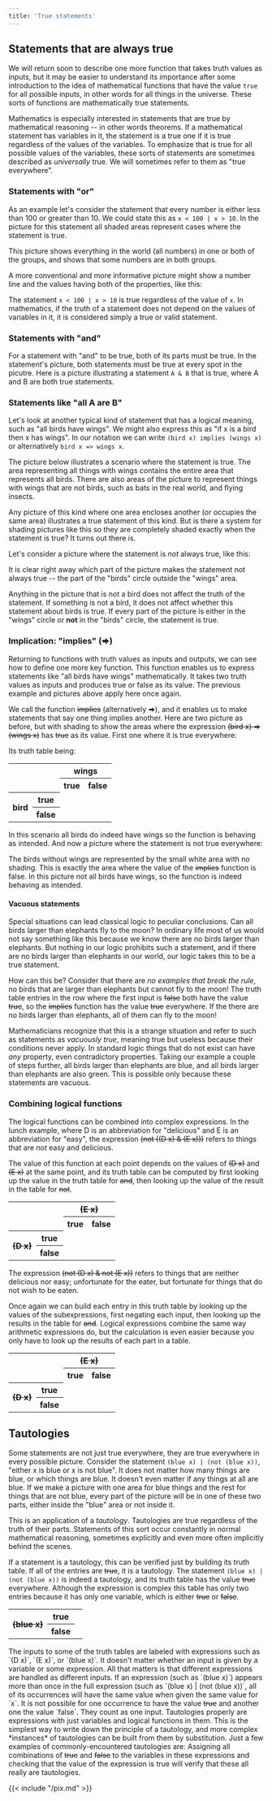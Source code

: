 ```yaml
---
title: 'True statements'
---
```


## Statements that are always true

We will return soon to describe one more function that takes truth
values as inputs, but it may be easier to understand its importance
after some introduction to the idea of mathematical functions that
have the value `true` for all possible inputs, in other
words for all things in the universe.  These sorts of functions
are mathematically true statements.

Mathematics is especially interested in statements that are true by
mathematical reasoning -- in other words theorems.  If a mathematical
statement has variables in it, the statement is a true one if it is
true regardless of the values of the variables.  To emphasize that is
true for all possible values of the variables, these sorts of
statements are sometimes described as *universally* true.  We
will sometimes refer to them as "true everywhere".

### Statements with "or"

As an example let's consider the statement that every number is either
less than 100 or greater than 10.  We could state this as
`x < 100 | x > 10`.  In the picture for this
statement all shaded areas represent cases where the statement is
true.

<canvas id=canvasOrAll width=210 height=210></canvas>

This picture shows everything in the world (all numbers) in one or
both of the groups, and shows that some numbers are in both groups.

A more conventional and more informative picture might show a number
line and the values having both of the properties, like this:

<canvas id=canvasArrow width=310 height=100></canvas>

The statement `x < 100 | x > 10` is true regardless
of the value of `x`.  In mathematics, if the truth of a
statement does not depend on the values of variables in it, it
is considered simply a true or valid statement.

### Statements with "and"

For a statement with "and" to be true, both of its parts must be true.
In the statement's picture, both statements must be true at every spot
in the picutre.  Here is a picture illustrating a statement
`A & B` that is true, where A and B are both
true statements.

<canvas id=canvasAnd width=210 height=210></canvas>

### Statements like "all A are B"

Let's look at another typical kind of statement that has a logical
meaning, such as "all birds have wings".  We might also express this
as "if x is a bird then x has wings".  In our notation we can write
`(bird x) implies (wings x)` or alternatively
`bird x => wings x`.

The picture below illustrates a scenario where the statement is true.
The area representing all things with wings contains the entire area
that represents all birds.  There are also areas of the picture to
represent things with wings that are not birds, such as bats in the
real world, and flying insects.

<canvas id=canvasImplies width=210 height=210></canvas>

Any picture of this kind where one area encloses another (or occupies
the same area) illustrates a true statement of this kind.  But is
there a system for shading pictures like this so they are completely
shaded exactly when the statement is true?  It turns out there is.

Let's consider a picture where the statement is *not* always
true, like this:

<canvas id=canvasNotImplies width=210 height=210></canvas>

It is clear right away which part of the picture makes the statement
not always true -- the part of the "birds" circle outside the "wings"
area.

Anything in the picture that is not a bird does not affect the truth
of the statement.  If something is not a bird, it does not affect
whether this statement about birds is true.  If every part of the
picture is either in the "wings" circle or <b>not</b> in the "birds"
circle, the statement is true.

### Implication: "implies" (<s>⇒</s>)

Returning to functions with truth values as inputs and outputs, we
can see how to define one more key function.  This function enables us
to express statements like "all birds have wings" mathematically.  It
takes two truth values as inputs and produces true or false as its
value.  The previous example and pictures above apply here once again.

We call the function <s>implies</s> (alternatively
<s>⇒</s>), and it enables us to make statements that say
one thing implies another.  Here are two picture as before, but with
shading to show the areas where the expression
<s>(bird x) ⇒ (wings x)</s> has
<s>true</s> as its value.  First one where
it is true everywhere:

<canvas id=birdWingsTrue width=210 height=210></canvas>

Its truth table being:

<table class=binaryTruthTable id=implicationTable>
 <tr>
  <th colspan=2 rowspan=2>
  <th colspan=2 style="text-align: center"><b>wings</b>
 <tr>
  <th y=true>true
  <th y=false>false
 <tr>
  <th rowspan=2><b>bird</b>
  <th x=true>true
  <td x=true y=true class=truthy>
  <td x=true y=false class=falsy>
 <tr>
  <th x=false>false
  <td x=false y=true class=truthy>
  <td x=false y=false class=truthy>
</table>

In this scenario all birds do indeed have wings so the function is
behaving as intended.  And now a picture where the statement is not
true everywhere:

<canvas id=birdWingsFalse width=210 height=210></canvas>

The birds without wings are represented by the small white area with
no shading.  This is exactly the area where the value of the
<s>implies</s> function is false.  In this picture not all
birds have wings, so the function is indeed behaving as intended.

#### Vacuous statements

Special situations can lead classical logic to peculiar conclusions.
Can all birds larger than elephants fly to the moon?  In ordinary life
most of us would not say something like this because we know there are
no birds larger than elephants.  But nothing in our logic prohibits
such a statement, and if there are no birds larger than elephants in
our world, our logic takes this to be a true statement.

How can this be?  Consider that there are *no examples that break
the rule*, no birds that are larger than elephants but
cannot fly to the moon!  The truth table entries in the row where the
first input is <s>false</s> both have the value
<s>true</s>, so the <s>implies</s> function has the value
<s>true</s> everywhere.  If the there are no birds larger than
elephants, all of them can fly to the moon!

Mathematicians recognize that this is a strange situation and refer to
such as statements as *vacuously true*, meaning true but useless
because their conditions never apply.  In standard logic things that
do not exist can have *any* property, even contradictory
properties.  Taking our example a couple of steps further, all birds
larger than elephants are blue, and all birds larger than elephants
are also green.  This is possible only because these statements are
vacuous.

### Combining logical functions

The logical functions can be combined into complex expressions.  In
the lunch example, where D is an abbreviation for "delicious" and E is
an abbreviation for "easy", the expression
<s>(not ((D x) & (E x)))</s> refers to things that are
*not* easy and delicious.

<canvas id=DnandE width=210 height=210></canvas>

The value of this function at each point depends on the values of
<s>(D x)</s> and <s>(E x)</s> at the same point, and its
truth table can be computed by first looking up the value in the truth
table for <s>and</s>, then looking up the value of the result in
the table for <s>not</s>.

<table class=binaryTruthTable id=nandTable>
 <tr>
  <th colspan=2 rowspan=2>
  <th colspan=2 style="text-align: center"><s>(E x)</s>
 <tr>
  <th y=true>true
  <th y=false>false
 <tr>
  <th rowspan=2><s>(D x)</s>
  <th x=true>true
  <td x=true y=true class=falsy>
  <td x=true y=false class=truthy>
 <tr>
  <th x=false>false
  <td x=false y=true class=truthy>
  <td x=false y=false class=truthy>
</table>

The expression <s>(not (D x) & not (E x))</s> refers to things
that are neither delicious nor easy; unfortunate for the eater, but
fortunate for things that do not wish to be eaten.

<canvas id=DnorE width=210 height=210></canvas>

Once again we can build each entry in this truth table by looking up
the values of the subexpressions, first negating each input, then
looking up the results in the table for <s>and</s>.  Logical
expressions combine the same way arithmetic expressions do, but the
calculation is even easier because you only have to look up the
results of each part in a table.

<table class=binaryTruthTable id=norTable>
 <tr>
  <th colspan=2 rowspan=2>
  <th colspan=2 style="text-align: center"><s>(E x)</s>
 <tr>
  <th y=true>true
  <th y=false>false
 <tr>
  <th rowspan=2><s>(D x)</s>
  <th x=true>true
  <td x=true y=true class=falsy>
  <td x=true y=false class=falsy>
 <tr>
  <th x=false>false
  <td x=false y=true class=falsy>
  <td x=false y=false class=truthy>
</table>


## Tautologies

Some statements are not just true everywhere, they are true everywhere
in every possible picture.  Consider the statement
`(blue x) | (not (blue x))`, "either x is blue or x
is not blue".  It does not matter how many things are blue, or which
things are blue.  It doesn't even matter if any things at all are
blue.  If we make a picture with one area for blue things and the rest
for things that are not blue, every part of the picture will be in one
of these two parts, either inside the "blue" area or not inside it.

This is an application of a *tautology*. Tautologies are true
regardless of the truth of their parts.  Statements of this sort occur
constantly in normal mathematical reasoning, sometimes explicitly and
even more often implicitly behind the scenes.

If a statement is a tautology, this can be verified just by building
its truth table.  If all of the entries are <s>true</s>, it is a
tautology.  The statement `(blue x) | (not (blue x))` is
indeed a tautology, and its truth table has the value
<s>true</s> everywhere.  Although the expression is complex
this table has only two entries because it has only one variable,
which is either <s>true</s> or <s>false</s>.

<table class=binaryTruthTable id=tautology1>
 <tr>
  <th rowspan=2><s>(blue x)</s>
  <th x=true>true
  <td x=true class=truthy>
 <tr>
  <th x=false>false
  <td x=false class=truthy>
</table>
The inputs to some of the truth tables are labeled with expressions
such as `(D x)`, `(E x)`, or `(blue x)`.  It doesn't matter whether an input
is given by a variable or some expression.  All that matters is that
different expressions are handled as different inputs.  If an
expression (such as `(blue x)`) appears more than once in the full expression
(such as `(blue x) | (not (blue x))`, all of its
occurrences will have the same value when given the same value for `x`.  It is not possible for one occurrence to
have the value <s>true</s> and another one the value `false`.  They count as one input. Tautologies properly are expressions with just variables and logical
functions in them.  This is the simplest way to write down the
principle of a tautology, and more complex *instances* of
tautologies can be built from them by substitution. Just a few examples of commonly-encountered tautologies are: Assigning all combinations of <s>true</s> and <s>false</s>
to the variables in these expressions and checking that the value of
the expression is true will verify that these all really are
tautologies.

{{< include "/pix.md" >}}
